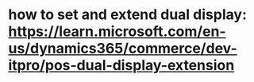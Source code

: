 # how to set and extend dual display:  https://learn.microsoft.com/en-us/dynamics365/commerce/dev-itpro/pos-dual-display-extension

